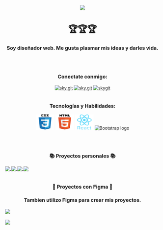 <div align="center">
    <img src="https://i.imgur.com/UfDcIcw.gif" width="auto">
    <h1 align="center">🏆🏆🏆</h1>
    <h3 align="center"> Soy diseñador web. Me gusta plasmar mis ideas y darles vida.</h3>
</div>

<br />
<br />

<h3 align="center">Conectate conmigo:</h3>
<p align="center">
    <a href="https://www.facebook.com/gonzalo.robledo.5" target="blank"><img align="center" src="https://raw.githubusercontent.com/rahuldkjain/github-profile-readme-generator/master/src/images/icons/Social/facebook.svg" alt="sky.git" height="50" width="60" /></a>
    <a href="https://www.instagram.com/gonzarobledo1996/" target="blank"><img align="center" src="https://raw.githubusercontent.com/rahuldkjain/github-profile-readme-generator/master/src/images/icons/Social/instagram.svg" alt="sky.git" height="50" width="60" /></a>
    <a href="https://www.linkedin.com/in/gonzalo-robledo-b5811023b/" target="blank"><img align="center" src="https://i.imgur.com/jaDxbLg.png" alt="skygit" height="50" width="60" /></a>

<br />
<br />

</p>
<h3 align="center">Tecnologías y Habilidades:</h3>
<p align="center">
    <img src="https://raw.githubusercontent.com/devicons/devicon/master/icons/css3/css3-original-wordmark.svg" alt="css3" width="60" height="50">
    <img src="https://raw.githubusercontent.com/devicons/devicon/master/icons/html5/html5-original-wordmark.svg" alt="html5"  width="60" height="50">
    <img src="https://raw.githubusercontent.com/devicons/devicon/master/icons/react/react-original-wordmark.svg" alt="react"  width="60" height="50">
    <img src="https://i.imgur.com/jlJIWLg.png" alt="Bootstrap logo"  alt="react"  width="60" height="50">
<!--    <img src="https://raw.githubusercontent.com/devicons/devicon/master/icons/tailwindcss/tailwindcss-plain.svg" alt="tailwind" width="60" height="50"> -->


</p>

<br />
<br />

<h3 align="center">📚 Proyectos personales 📚</h3>

<a href="https://github.com/gonzarobledo96/GNC-LURO">
  <img align="center" src="https://i.imgur.com/qb9XyMm.jpg" />
</a>

<a href="https://github.com/gonzarobledo96/Verduleria-Natural">
  <img align="center" src="https://i.imgur.com/Eiej0AQ.jpg" />
</a>

<a href="https://github.com/gonzarobledo96/Transporte-Raul">
  <img align="center" src="https://i.imgur.com/BdOCBWV.jpg" />
</a>

<a href="https://github.com/gonzarobledo96/PORTFOLIO">
  <img align="center" src="https://i.imgur.com/kXE6DL5.jpg" />
</a>

<br />
<br />

<h3 align="center">🎨 Proyectos con Figma 🎨</h3>
<h3 align="center"> Tambien utilizo Figma para crear mis proyectos. </h3>
<a href="https://www.figma.com/file/5Qno9JX5N5B112hiX3SZ0l/1-dise%C3%B1o?type=design&node-id=0-1&t=kTnDNn8pCQ8m3dzk-0">
  <img align="center" src="https://i.imgur.com/7umPmDq.jpg" />

<br />
<br />
    
</a>
<a href="https://www.figma.com/file/Z0PC0OhNN2VTtyYKFuQvvO/dise%C3%B1o-2?type=design&node-id=0-1&t=4DPZQNMFWmM7X1qL-0">
  <img align="center" src="https://i.imgur.com/jcJEwqa.jpg" />
</a>
